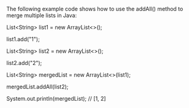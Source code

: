 The following example code shows how to use the addAll() method to merge
multiple lists in Java:

List\<String\> list1 = new ArrayList\<\>();

list1.add(\"1\");

List\<String\> list2 = new ArrayList\<\>();

list2.add(\"2\");

List\<String\> mergedList = new ArrayList\<\>(list1);

mergedList.addAll(list2);

System.out.println(mergedList); // \[1, 2\]